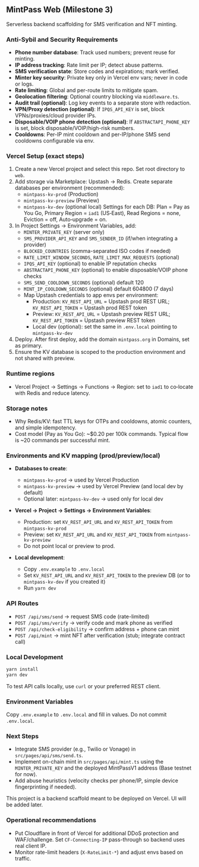## MintPass Web (Milestone 3)

Serverless backend scaffolding for SMS verification and NFT minting.

### Anti-Sybil and Security Requirements
- **Phone number database**: Track used numbers; prevent reuse for minting.
- **IP address tracking**: Rate limit per IP; detect abuse patterns.
- **SMS verification state**: Store codes and expirations; mark verified.
- **Minter key security**: Private key only in Vercel env vars; never in code or logs.
- **Rate limiting**: Global and per-route limits to mitigate spam.
- **Geolocation filtering**: Optional country blocking via `middleware.ts`.
- **Audit trail (optional)**: Log key events to a separate store with redaction.
 - **VPN/Proxy detection (optional)**: If `IPQS_API_KEY` is set, block VPNs/proxies/cloud provider IPs.
 - **Disposable/VOIP phone detection (optional)**: If `ABSTRACTAPI_PHONE_KEY` is set, block disposable/VOIP/high-risk numbers.
 - **Cooldowns**: Per-IP mint cooldown and per-IP/phone SMS send cooldowns configurable via env.

### Vercel Setup (exact steps)
1. Create a new Vercel project and select this repo. Set root directory to `web`.
2. Add storage via Marketplace: Upstash → Redis. Create separate databases per environment (recommended):
   - `mintpass-kv-prod` (Production)
   - `mintpass-kv-preview` (Preview)
   - `mintpass-kv-dev` (optional local)
   Settings for each DB: Plan = Pay as You Go, Primary Region = `iad1` (US‑East), Read Regions = none, Eviction = off, Auto‑upgrade = on.
3. In Project Settings → Environment Variables, add:
   - `MINTER_PRIVATE_KEY` (server only)
   - `SMS_PROVIDER_API_KEY` and `SMS_SENDER_ID` (if/when integrating a provider)
   - `BLOCKED_COUNTRIES` (comma-separated ISO codes if needed)
   - `RATE_LIMIT_WINDOW_SECONDS`, `RATE_LIMIT_MAX_REQUESTS` (optional)
   - `IPQS_API_KEY` (optional) to enable IP reputation checks
   - `ABSTRACTAPI_PHONE_KEY` (optional) to enable disposable/VOIP phone checks
    - `SMS_SEND_COOLDOWN_SECONDS` (optional) default 120
    - `MINT_IP_COOLDOWN_SECONDS` (optional) default 604800 (7 days)
   - Map Upstash credentials to app envs per environment:
     - Production: `KV_REST_API_URL` = Upstash prod REST URL; `KV_REST_API_TOKEN` = Upstash prod REST token
     - Preview: `KV_REST_API_URL` = Upstash preview REST URL; `KV_REST_API_TOKEN` = Upstash preview REST token
     - Local dev (optional): set the same in `.env.local` pointing to `mintpass-kv-dev`
4. Deploy. After first deploy, add the domain `mintpass.org` in Domains, set as primary.
5. Ensure the KV database is scoped to the production environment and not shared with preview.

### Runtime regions
- Vercel Project → Settings → Functions → Region: set to `iad1` to co‑locate with Redis and reduce latency.

### Storage notes
- Why Redis/KV: fast TTL keys for OTPs and cooldowns, atomic counters, and simple idempotency.
- Cost model (Pay as You Go): ~$0.20 per 100k commands. Typical flow is ~20 commands per successful mint.

### Environments and KV mapping (prod/preview/local)
- **Databases to create**:
  - `mintpass-kv-prod` → used by Vercel Production
  - `mintpass-kv-preview` → used by Vercel Preview (and local dev by default)
  - Optional later: `mintpass-kv-dev` → used only for local dev

- **Vercel → Project → Settings → Environment Variables**:
  - Production: set `KV_REST_API_URL` and `KV_REST_API_TOKEN` from `mintpass-kv-prod`
  - Preview: set `KV_REST_API_URL` and `KV_REST_API_TOKEN` from `mintpass-kv-preview`
  - Do not point local or preview to prod.

- **Local development**:
  - Copy `.env.example` to `.env.local`
  - Set `KV_REST_API_URL` and `KV_REST_API_TOKEN` to the preview DB (or to `mintpass-kv-dev` if you created it)
  - Run `yarn dev`

### API Routes
- `POST /api/sms/send` → request SMS code (rate-limited)
- `POST /api/sms/verify` → verify code and mark phone as verified
- `POST /api/check-eligibility` → confirm address + phone can mint
- `POST /api/mint` → mint NFT after verification (stub; integrate contract call)

### Local Development
```bash
yarn install
yarn dev
```

To test API calls locally, use `curl` or your preferred REST client.

### Environment Variables
Copy `.env.example` to `.env.local` and fill in values. Do not commit `.env.local`.

### Next Steps
- Integrate SMS provider (e.g., Twilio or Vonage) in `src/pages/api/sms/send.ts`.
- Implement on-chain mint in `src/pages/api/mint.ts` using the `MINTER_PRIVATE_KEY` and the deployed MintPassV1 address (Base testnet for now).
- Add abuse heuristics (velocity checks per phone/IP, simple device fingerprinting if needed).

This project is a backend scaffold meant to be deployed on Vercel. UI will be added later.

### Operational recommendations
- Put Cloudflare in front of Vercel for additional DDoS protection and WAF/challenge. Set `CF-Connecting-IP` pass-through so backend uses real client IP.
- Monitor rate-limit headers (`X-RateLimit-*`) and adjust envs based on traffic.
